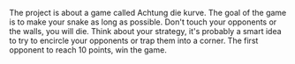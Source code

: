 The project is about a game called Achtung die kurve. The goal of the game is to make your snake as long as possible. Don't touch your opponents or the walls, you will die. Think about your strategy, it's probably a smart idea to try to encircle your opponents or trap them into a corner. The first opponent to reach 10 points, win the game.
